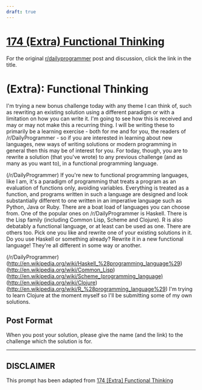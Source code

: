 ```yaml
---
draft: true
---
```


# [174 (Extra) Functional Thinking](https://www.reddit.com/r/dailyprogrammer/comments/2d52d8/8102014_challenge_174_extra_functional_thinking/)

For the original [r/dailyprogrammer](https://www.reddit.com/r/dailyprogrammer/) post and discussion, click the link in the title.

# (Extra): Functional Thinking
I'm trying a new bonus challenge today with any theme I can think of, such as rewriting an existing solution using a different paradigm or with a limitation on how you can write it. I'm going to see how this is received and may or may not make this a recurring thing. I will be writing these to primarily be a learning exercise - both for me and for you, the readers of /r/DailyProgrammer - so if you are interested in learning about new languages, new ways of writing solutions or modern programming in general then this may be of interest for you. For today, though, you are to rewrite a solution (that you've wrote) to any previous challenge (and as many as you want to), in a functional programming language.

(/r/DailyProgrammer)
If you're new to functional programming languages, like I am, it's a paradigm of programming that treats a program as an evaluation of functions only, avoiding variables. Everything is treated as a function, and programs written in such a language are designed and look substantially different to one written in an imperative language such as Python, Java or Ruby. There are a boat load of languages you can choose from. One of the popular ones on /r/DailyProgrammer is Haskell. There is the Lisp family (including Common Lisp, Scheme and Clojure). R is also debatably a functional language, or at least can be used as one. There are others too. Pick one you like and rewrite one of your existing solutions in it. Do you use Haskell or something already? Rewrite it in a new functional language! They're all different in some way or another.

(/r/DailyProgrammer)
(http://en.wikipedia.org/wiki/Haskell_%28programming_language%29)
(http://en.wikipedia.org/wiki/Common_Lisp)
(http://en.wikipedia.org/wiki/Scheme_(programming_language)
(http://en.wikipedia.org/wiki/Clojure)
(http://en.wikipedia.org/wiki/R_%28programming_language%29)
I'm trying to learn Clojure at the moment myself so I'll be submitting some of my own solutions.

## Post Format
When you post your solution, please give the name (and the link) to the challenge which the solution is for.


----
## **DISCLAIMER**
This prompt has been adapted from [174 [Extra] Functional Thinking](https://www.reddit.com/r/dailyprogrammer/comments/2d52d8/8102014_challenge_174_extra_functional_thinking/
)
